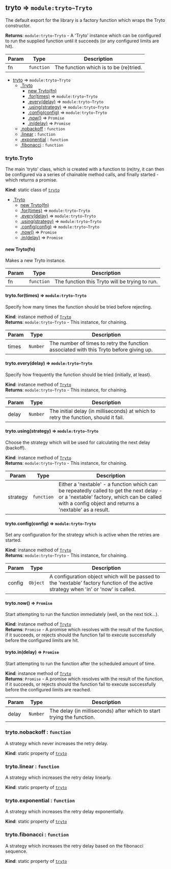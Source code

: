 <a name="module_tryto"></a>
## tryto ⇒ <code>module:tryto~Tryto</code>
The default export for the library is a factory function which wraps the Tryto constructor.

**Returns**: <code>module:tryto~Tryto</code> - A 'Tryto' instance which can be configured to run the suppliedfunction until it succeeds (or any configured limits are hit).  

| Param | Type | Description |
| --- | --- | --- |
| fn | <code>function</code> | The function which is to be (re)tried. |


* [tryto](#module_tryto) ⇒ <code>module:tryto~Tryto</code>
    * [.Tryto](#module_tryto.Tryto)
        * [new Tryto(fn)](#new_module_tryto.Tryto_new)
        * [.for(times)](#module_tryto.Tryto+for) ⇒ <code>module:tryto~Tryto</code>
        * [.every(delay)](#module_tryto.Tryto+every) ⇒ <code>module:tryto~Tryto</code>
        * [.using(strategy)](#module_tryto.Tryto+using) ⇒ <code>module:tryto~Tryto</code>
        * [.config(config)](#module_tryto.Tryto+config) ⇒ <code>module:tryto~Tryto</code>
        * [.now()](#module_tryto.Tryto+now) ⇒ <code>Promise</code>
        * [.in(delay)](#module_tryto.Tryto+in) ⇒ <code>Promise</code>
    * [.nobackoff](#module_tryto.nobackoff) : <code>function</code>
    * [.linear](#module_tryto.linear) : <code>function</code>
    * [.exponential](#module_tryto.exponential) : <code>function</code>
    * [.fibonacci](#module_tryto.fibonacci) : <code>function</code>

<a name="module_tryto.Tryto"></a>
### tryto.Tryto
The main 'tryto' class, which is created with a function to (re)try,it can then be configured via a series of chainable method calls, and finallystarted - which returns a promise.

**Kind**: static class of <code>[tryto](#module_tryto)</code>  

* [.Tryto](#module_tryto.Tryto)
    * [new Tryto(fn)](#new_module_tryto.Tryto_new)
    * [.for(times)](#module_tryto.Tryto+for) ⇒ <code>module:tryto~Tryto</code>
    * [.every(delay)](#module_tryto.Tryto+every) ⇒ <code>module:tryto~Tryto</code>
    * [.using(strategy)](#module_tryto.Tryto+using) ⇒ <code>module:tryto~Tryto</code>
    * [.config(config)](#module_tryto.Tryto+config) ⇒ <code>module:tryto~Tryto</code>
    * [.now()](#module_tryto.Tryto+now) ⇒ <code>Promise</code>
    * [.in(delay)](#module_tryto.Tryto+in) ⇒ <code>Promise</code>

<a name="new_module_tryto.Tryto_new"></a>
#### new Tryto(fn)
Makes a new Tryto instance.


| Param | Type | Description |
| --- | --- | --- |
| fn | <code>function</code> | The function this Tryto will be trying to run. |

<a name="module_tryto.Tryto+for"></a>
#### tryto.for(times) ⇒ <code>module:tryto~Tryto</code>
Specify how many times the function should be tried before rejecting.

**Kind**: instance method of <code>[Tryto](#module_tryto.Tryto)</code>  
**Returns**: <code>module:tryto~Tryto</code> - This instance, for chaining.  

| Param | Type | Description |
| --- | --- | --- |
| times | <code>Number</code> | The number of times to retry the function associated with this Tryto before giving up. |

<a name="module_tryto.Tryto+every"></a>
#### tryto.every(delay) ⇒ <code>module:tryto~Tryto</code>
Specify how frequently the function should be tried (initially, at least).

**Kind**: instance method of <code>[Tryto](#module_tryto.Tryto)</code>  
**Returns**: <code>module:tryto~Tryto</code> - This instance, for chaining.  

| Param | Type | Description |
| --- | --- | --- |
| delay | <code>Number</code> | The initial delay (in milliseconds) at which to retry the function, should it fail. |

<a name="module_tryto.Tryto+using"></a>
#### tryto.using(strategy) ⇒ <code>module:tryto~Tryto</code>
Choose the strategy which will be used for calculating the next delay (backoff).

**Kind**: instance method of <code>[Tryto](#module_tryto.Tryto)</code>  
**Returns**: <code>module:tryto~Tryto</code> - This instance, for chaining.  

| Param | Type | Description |
| --- | --- | --- |
| strategy | <code>function</code> | Either a 'nextable' - a function which can be repeatedly called to get the next delay - or a 'nextable' factory, which can be called with a config object and returns a 'nextable' as a result. |

<a name="module_tryto.Tryto+config"></a>
#### tryto.config(config) ⇒ <code>module:tryto~Tryto</code>
Set any configuration for the strategy which is active when the retries are started.

**Kind**: instance method of <code>[Tryto](#module_tryto.Tryto)</code>  
**Returns**: <code>module:tryto~Tryto</code> - This instance, for chaining.  

| Param | Type | Description |
| --- | --- | --- |
| config | <code>Object</code> | A configuration object which will be passed to the 'nextable' factory function of the active strategy when 'in' or 'now' is called. |

<a name="module_tryto.Tryto+now"></a>
#### tryto.now() ⇒ <code>Promise</code>
Start attempting to run the function immediately (well, on the next tick...).

**Kind**: instance method of <code>[Tryto](#module_tryto.Tryto)</code>  
**Returns**: <code>Promise</code> - A promise which resolves with the result of the function,if it succeeds, or rejects should the function fail to execute successfully beforethe configured limits are hit.  
<a name="module_tryto.Tryto+in"></a>
#### tryto.in(delay) ⇒ <code>Promise</code>
Start attempting to run the function after the scheduled amount of time.

**Kind**: instance method of <code>[Tryto](#module_tryto.Tryto)</code>  
**Returns**: <code>Promise</code> - A promise which resolves with the result of the function,if it succeeds, or rejects should the function fail to execute successfully beforethe configured limits are reached.  

| Param | Type | Description |
| --- | --- | --- |
| delay | <code>Number</code> | The delay (in milliseconds) after which to start trying the function. |

<a name="module_tryto.nobackoff"></a>
### tryto.nobackoff : <code>function</code>
A strategy which never increases the retry delay.

**Kind**: static property of <code>[tryto](#module_tryto)</code>  
<a name="module_tryto.linear"></a>
### tryto.linear : <code>function</code>
A strategy which increases the retry delay linearly.

**Kind**: static property of <code>[tryto](#module_tryto)</code>  
<a name="module_tryto.exponential"></a>
### tryto.exponential : <code>function</code>
A strategy which increases the retry delay exponentially.

**Kind**: static property of <code>[tryto](#module_tryto)</code>  
<a name="module_tryto.fibonacci"></a>
### tryto.fibonacci : <code>function</code>
A strategy which increases the retry delay based on the fibonacci sequence.

**Kind**: static property of <code>[tryto](#module_tryto)</code>  
